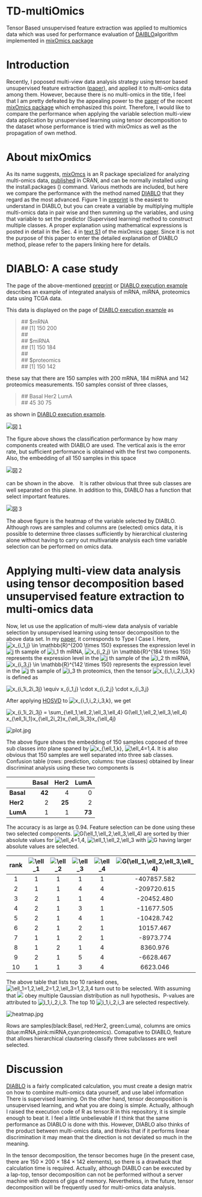 # TD-multiOmics
Tensor Based unsupervised feature extraction was applied to multiomics data which was used for performance evaluation of [DAIBLO](http://mixomics.org/mixdiablo/)algorithm implemented in [mixOmics package](http://mixomics.org/)

# Introduction

Recently, I poposed multi-view data analysis strategy using tensor based unsupervised feature extraction ([paper](https://www.ncbi.nlm.nih.gov/pubmed/28841719)), and applied it to multi-omics data among them. However, because there is no multi-omics in the title, I feel that I am pretty defeated by the appealing power to the [paper](https://doi.org/10.1371/journal.pcbi.1005752) of the recent [mixOmics package](http://mixomics.org/) which emphasized this point. Therefore, I would like to compare the performance when applying the variable selection multi-view data application by unsupervised learning using tensor decomposition to the dataset whose performance is tried with mixOmics as well as the propagation of own method.

# About mixOmics

As its name suggests, [mixOmcs](http://mixomics.org/) is an R package specialized for analyzing multi-omics data, [published](https://cran.r-project.org/web/packages/mixOmics/index.html) in CRAN, and can be normally installed using the install.packages () command. Various methods are included, but here we compare the performance with the method named [DIABLO](http://mixomics.org/mixdiablo/) that they regard as the most advanced. Figure 1 in [preprint](https://www.biorxiv.org/content/early/2016/08/03/067611) is the easiest to understand in DIABLO, but you can create a variable by multiplying multiple multi-omics data in pair wise and then summing up the variables, and using that variable to set the predictor (Supervised learning) method to construct multiple classes. A proper explanation using mathematical expressions is posted in detail in the Sec. 4 in [text S1](https://doi.org/10.1371/journal.pcbi.1005752.s001) of the mixOmics [paper](https://www.ncbi.nlm.nih.gov/pubmed/29099853). Since it is not the purpose of this paper to enter the detailed explanation of DIABLO method, please refer to the papers linking here for details.


# DIABLO: A case study

The page of the above-mentioned [preprint](https://www.biorxiv.org/content/early/2016/08/03/067611) or [DIABLO execution example](http://mixomics.org/mixmint/stemcells-example/) describes an example of integrated analysis of mRNA, miRNA, proteomics data using TCGA data.

This data is displayed on the page of [DIABLO execution example](http://mixomics.org/mixmint/stemcells-example/) as

>\#\# \$mRNA  
>\#\# [1] 150 200  
>\#\#   
>\#\# \$miRNA  
>\#\# [1] 150 184  
>\#\#   
>\#\# \$proteomics  
>\#\# [1] 150 142  

these say that there are 150 samples with 200 mRNA, 184 miRNA and 142 proteomics measurements. 150 samples consist of three classes,

>\#\# Basal  Her2  LumA   
>\#\#    45    30    75

as shown in  [DIABLO execution example](http://mixomics.org/mixmint/stemcells-example/).

![図１](https://i.imgur.com/xX7SJXB.png,"図１")

The figure above shows the classification performance by how many components created with DIABLO are used. The vertical axis is the error rate, but sufficient performance is obtained with the first two components. Also, the embedding of all 150 samples in this space

![図２](https://i.imgur.com/rxzWhea.png,"図２")

can be shown in the above.　It is rather obvious that three sub classes are well separated on this plane. In addition to this, DIABLO has a function that select important features. 

![図３](https://i.imgur.com/X6uT5I6.png,"図３")


The above figure is the heatmap of the variable selected by DIABLO. Although rows are samples and columns are (selected) omics data, it is possible to determine three classes sufficiently by hierarchical clustering alone without having to carry out multivariate analysis each time variable selection can be performed on omics data. 

# Applying multi-view data analysis using tensor decomposition based unsupervised feature extraction to multi-omics data

Now, let us use the application of multi-view data analysis of variable selection by unsupervised learning using tensor decomposition to the above data set. In my [paper](https://www.ncbi.nlm.nih.gov/pubmed/28841719), it corresponds to Type I Case I. Here, <img src="https://latex.codecogs.com/gif.latex?x_{i_1,j}&space;\in&space;\mathbb{R}^{200&space;\times&space;150}" title="x_{i_1,j} \in \mathbb{R}^{200 \times 150}" /> expresses the expression level in <img src="https://latex.codecogs.com/gif.latex?j" title="j" /> th sample of <img src="https://latex.codecogs.com/gif.latex?i_1" title="i_1" /> th mRNA, <img src="https://latex.codecogs.com/gif.latex?x_{i_2,j}&space;\in&space;\mathbb{R}^{184&space;\times&space;150}" title="x_{i_2,j} \in \mathbb{R}^{184 \times 150}" /> represents the expression level in the <img src="https://latex.codecogs.com/gif.latex?j" title="j" /> th sample of the <img src="https://latex.codecogs.com/gif.latex?i_2" title="i_2" /> th miRNA, <img src="https://latex.codecogs.com/gif.latex?x_{i_3,j}&space;\in&space;\mathbb{R}^{142&space;\times&space;150}" title="x_{i_3,j} \in \mathbb{R}^{142 \times 150}" /> represents the expression level in the <img src="https://latex.codecogs.com/gif.latex?j" title="j" /> th sample of <img src="https://latex.codecogs.com/gif.latex?i_3" title="i_3" /> th proteomics, then the tensor <img src="https://latex.codecogs.com/gif.latex?x_{i_1,i_2,i_3,j}" title="x_{i_1,i_2,i_3,k}" /> is defined as

<img src="https://latex.codecogs.com/gif.latex?x_{i_1i_2i_3j}&space;\equiv&space;x_{i_1,j}&space;\cdot&space;x_{i_2,j}&space;\cdot&space;x_{i_3,j}" title="x_{i_1i_2i_3j} \equiv x_{i_1,j} \cdot x_{i_2,j} \cdot x_{i_3,j}" />

After applying [HOSVD](https://en.wikipedia.org/wiki/Higher-order_singular_value_decomposition) to <img src="https://latex.codecogs.com/gif.latex?x_{i_1,i_2,i_3,j}" title="x_{i_1,i_2,i_3,k}" />, we get

<img src="https://latex.codecogs.com/gif.latex?x_{i_1i_2i_3j}&space;=&space;\sum_{\ell_1,\ell_2,\ell_3,\ell_4}&space;G(\ell_1,\ell_2,\ell_3,\ell_4)&space;x_{\ell_1i_1}x_{\ell_2i_2}x_{\ell_3i_3}x_{\ell_4j}" title="x_{i_1i_2i_3j} = \sum_{\ell_1,\ell_2,\ell_3,\ell_4} G(\ell_1,\ell_2,\ell_3,\ell_4) x_{\ell_1i_1}x_{\ell_2i_2}x_{\ell_3i_3}x_{\ell_4j}" />

![plot.jpg](https://qiita-image-store.s3.amazonaws.com/0/199087/333c0a15-0509-dc34-4016-7168de3cfdca.jpeg)

The above figure shows the embedding of 150 samples coposed of three sub classes into plane spaned by <img src="https://latex.codecogs.com/gif.latex?x_{\ell_1,j}" title="x_{\ell_1,k}" />, <img src="https://latex.codecogs.com/gif.latex?\ell_4=1,4" title="\ell_4=1,4" />. It is also obvious that 150 samples are well separated into three sab classes. Confusion table (rows: prediction, columns: true classes) obtained by linear discriminat analysis using these two components is

|       |Basal |  Her2 |LumA |
|:-----|----:|-----:|----:|
| **Basal** |  **42** |     4 |    0|
| **Her2**   |    2 |  **25**   |  2  |
|  **LumA** |    1 |    1  | **73**  |

The accuracy is as large as 0.94. Feature selection can be done using these two selected components.
 <img src="https://latex.codecogs.com/gif.latex?G(\ell_1,\ell_2,\ell_3,\ell_4)" title="G(\ell_1,\ell_2,\ell_3,\ell_4)" /> are sorted by thier absolute values for <img src="https://latex.codecogs.com/gif.latex?\ell_4=1,4" title="\ell_4=1,4" />, <img src="https://latex.codecogs.com/gif.latex?\ell_1,\ell_2,\ell_3" title="\ell_1,\ell_2,\ell_3" /> with  <img src="https://latex.codecogs.com/gif.latex?G" title="G" /> having larger absolute values are selected.
 
 | rank | <img src="https://latex.codecogs.com/gif.latex?\ell_1" title="\ell_1" /> | <img src="https://latex.codecogs.com/gif.latex?\ell_2" title="\ell_2" />  | <img src="https://latex.codecogs.com/gif.latex?\ell_3" title="\ell_3" /> |<img src="https://latex.codecogs.com/gif.latex?\ell_4" title="\ell_4" />  | <img src="https://latex.codecogs.com/gif.latex?G(\ell_1,\ell_2,\ell_3,\ell_4)" title="G(\ell_1,\ell_2,\ell_3,\ell_4)" /> |
|:---:|:---:|:---:|:---:|:---:|:--:|
|1   |  1 | 1 | 1 | 1 |   -407857.582 |
|2   |  1 | 1 | 4 | 4 |    -209720.615 |
|3   |  2 | 1 | 1  |4 |    -20452.480 |
|4   |  2 | 1 | 3 |1  |  -11677.505 |
|5   |  2 | 1 | 4 |1  |  -10428.742 |
|6   |  2 | 1 | 2 |1  |  10157.467 |
|7   |  1 | 1 | 2 | 1 |  -8973.774 |
|8   |  1 | 2 | 1 | 4 |   8360.976 |
|9   |  2 | 1 | 5 | 4 |   -6628.467 |
|10  |  1 | 1 | 3 | 4 |   6623.046 |

The above table that lists top 10 ranked ones, <img src="https://latex.codecogs.com/gif.latex?\ell_1=1,2,\ell_2=1,2,\ell_3=1,2,3,4" title="\ell_1=1,2,\ell_2=1,2,\ell_3=1,2,3,4" /> turn out to be selected. With assuming that <img src="https://latex.codecogs.com/gif.latex?x_{\ell_1i_1},x_{\ell_2i_2},x_{\ell_3i_3}" tile="x_{\ell_1i_1},x_{\ell_2i_2},x_{\ell_3i_3}"> obey multiple Gaussian distribution as null hypothesis、P-values are attributed to <img src="https://latex.codecogs.com/gif.latex?i_1,i_2,i_3" title="i_1,i_2,i_3">.  The top 10 <img src="https://latex.codecogs.com/gif.latex?i_1,i_2,i_3" title="i_1,i_2,i_3"> are selected respectively. 

![heatmap.jpg](https://qiita-image-store.s3.amazonaws.com/0/199087/e1deb27d-3a3a-4184-eab8-2538aa482e4d.jpeg)

Rows are samples(black:Basel, red:Her2, green:Luma), columns are omics (blue:mRNA,pink:miRNA,cyan:proteomics).
Comapative to DIABLO, feature that allows hierarchical clautsering classify three subclasses are well selected.


# Discussion

[DIABLO](http://mixomics.org/mixdiablo/) is a fairly complicated calculation, you must create a design matrix on how to combine multi-omics data yourself, and use label information There is supervised learning. On the other hand, tensor decomposition is unsupervised learning, and what you are doing is simple. Actually, although I raised the execution code of R as tensor.R in this repository, it is simple enough to beat it. I feel a little unbelievable if I think that the same performance as DIABLO is done with this. However, DIABLO also thinks of the product between multi-omics data, and thinks that if it performs linear discrimination it may mean that the direction is not deviated so much in the meaning.

In the tensor decomposition, the tensor becomes huge (in the present case, there are 150 × 200 × 184 × 142 elements), so there is a drawback that calculation time is required. Actually, although DIABLO can be executed by a lap-top, tensor decomposition can not be performed without a server machine with dozens of giga of memory. Nevertheless, in the future, tensor decomposition will be frequently used for multi-omics data analysis.

